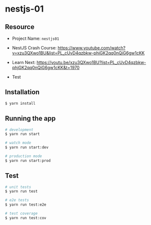 # nestjs-01

## Resource

- Project Name: `nestjs01`

- NestJS Crash Course: https://www.youtube.com/watch?v=xzu3QXwo1BU&list=PL_cUvD4qzbkw-phjGK2qq0nQiG6gw1cKK
- Learn Next: https://youtu.be/xzu3QXwo1BU?list=PL_cUvD4qzbkw-phjGK2qq0nQiG6gw1cKK&t=1970
- Test

## Installation

```bash
$ yarn install
```

## Running the app

```bash
# development
$ yarn run start

# watch mode
$ yarn run start:dev

# production mode
$ yarn run start:prod
```

## Test

```bash
# unit tests
$ yarn run test

# e2e tests
$ yarn run test:e2e

# test coverage
$ yarn run test:cov
```